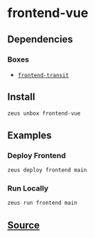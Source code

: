 
frontend-vue
====================







## Dependencies
### Boxes
* [`frontend-transit`](frontend-transit.md)




## Install
```bash
zeus unbox frontend-vue
```
## Examples
### Deploy Frontend 
```bash
zeus deploy frontend main
```
### Run Locally 
```bash
zeus run frontend main
```











## [Source](https://github.com/liquidapps-io/zeus-sdk/tree/master/boxes/groups/frontends/frontend-vue)